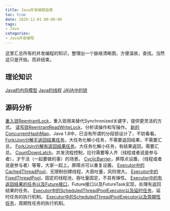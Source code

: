 ```yaml
---
title: Java并发编程指南
toc: true
date: 2020-12-01 00:00:00
tags:
- Java
categories:
- Java并发编程
---
```


这里汇总所有的并发编程的知识，整理出一个脉络清晰图，方便温故，查找。当然这只是开始，而非结束。

## 理论知识

[Java的内存模型](/Java并发编程/Java内存模型)
[Java的线程](/Java并发编程/Java线程)
[JAVA中的锁](/Java并发编程/Java中的锁)

## 源码分析

[重入锁ReentrantLock](/Java并发编程/ReentrantLock实现分析)，重入锁用来替代Synchronized关键字，提供更灵活的方式。
[读写锁ReentrantReadWriteLock](/Java并发编程/ReentrantReadWriteLock实现分析)，分析读操作和写操作。
[新的ConcurrentHashMap](/Java并发编程/ConcurrentHashMap实现分析与使用)，Java 1.8中，已没有所谓的分段锁设计了，不妨看看。
[Fork/Join分解无返回结果任务](/Java并发编程/Fork-Join框架使用与分析)，大任务化解小任务，不需要返回结果，不需要汇总。
[Fork/Join分解有返回结果任务](/Java并发编程/Fork-Join框架使用与分析二)，大任务化解小任务，有结果返回，需要汇总。
[CountDownLatch](/Java并发编程/CountDownLatch使用与分析)，并发流程控制，应付需要等人齐（线程或者说是参与者），才干活（一起要做的事）的场景。
[CyclicBarrier](/Java并发编程/CyclicBarrier使用与分析)，屏障点设置，（线程或者说是参与者）等等，大家一起上。屏障点可以重复设置。
[Executor中的CachedThreadPool](/Java并发编程/Executor框架使用与分析一)，无限制创建线程，大吞吐量，风险很大。
[Executor中的FixedThreadPool](/Java并发编程/Executor框架使用与分析二)，固定的线程池，吞吐量固定，不具有弹性。
[Executor中的有返回结果的任务以及Future接口](/Java并发编程/Executor框架使用与分析三)，Future接口以及FutureTask实现，处理有返回结果的任务。
[Executor中的ScheduledThreadPoolExecutor以及延时任务](/Java并发编程/Executor框架使用与分析四)，延时任务的执行机制。
[Executor中的ScheduledThreadPoolExecutor以及周期性任务](/Java并发编程/Executor框架使用与分析五)，周期性任务的执行机制。

